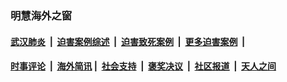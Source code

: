 
### 明慧海外之窗

####  [武汉肺炎](indexes/365.md?t=02010700) &nbsp;|&nbsp;  [迫害案例综述](indexes/328.md?t=02010700) &nbsp;|&nbsp; [迫害致死案例](indexes/277.md?t=02010700)  &nbsp;|&nbsp; [更多迫害案例](indexes/81.md?t=02010700)  &nbsp;|&nbsp; 
####  [时事评论](indexes/251.md?t=02010700) &nbsp;|&nbsp; [海外简讯](indexes/245.md?t=02010700)&nbsp;|&nbsp;  [社会支持](indexes/140.md?t=02010700) &nbsp;|&nbsp; [褒奖决议](indexes/282.md?t=02010700) &nbsp;|&nbsp; [社区报道](indexes/91.md?t=02010700)  &nbsp;|&nbsp; [天人之间](indexes/78.md?t=02010700) 

